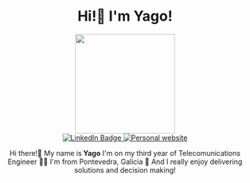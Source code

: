 <h1 align="center">Hi!👋 I'm Yago!</h1>

<div id="header" align="center">
  <img src="https://media.giphy.com/media/JqmupuTVZYaQX5s094/giphy.gif?cid=ecf05e47prbjqb78cu8wmxl8j935hmkuyf93tkhqb1qpv2bk&ep=v1_gifs_search&rid=giphy.gif&ct=g" width="200"/>
</div>

<div id="badges" align="center">
  <a href="https://www.linkedin.com/in/yago-carballo/">
    <img src="https://img.shields.io/badge/LinkedIn-blue?style=for-the-badge&logo=linkedin&logoColor=white" alt="LinkedIn Badge"/>
  </a>
  <a href="https://www.yagocarballo.com">
    <img src="https://img.shields.io/badge/Website-white?style=for-the-badge" alt="Personal website"/>
  </a>
</div>

<p align="center">Hi there!👋 My name is<strong> Yago</strong> I'm on my third year of Telecomunications Engineer 🙇‍♂️ I'm from Pontevedra, Galicia 📍 And I really enjoy delivering solutions and decision making!</p>

